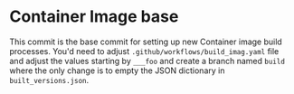 # Container Image base

This commit is the base commit for setting up new Container image build processes. You'd need to adjust `.github/workflows/build_imag.yaml` file and adjust the values starting by `___foo` and create a branch named `build` where the only change is to empty the JSON dictionary in `built_versions.json`.
